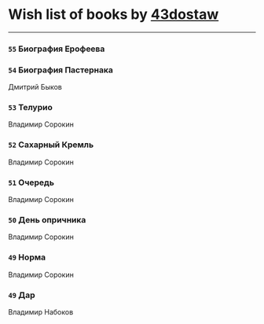 # Wish list of books by [43dostaw](http://vk.com/id201788999)
---

### `55` Биография Ерофеева

### `54` Биография Пастернака
Дмитрий Быков

### `53` Телурио
Владимир Сорокин

### `52` Сахарный Кремль
Владимир Сорокин

### `51` Очередь
Владимир Сорокин

### `50` День опричника
Владимир Сорокин

### `49` Норма
Владимир Сорокин

### `49` Дар
Владимир Набоков

